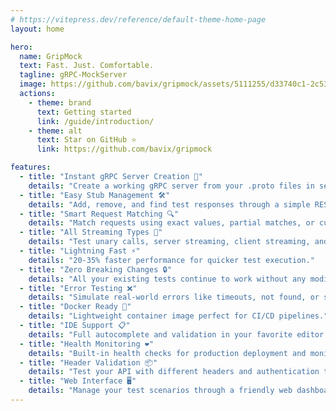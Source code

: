 ```yaml
---
# https://vitepress.dev/reference/default-theme-home-page
layout: home

hero:
  name: GripMock
  text: Fast. Just. Comfortable.
  tagline: gRPC-MockServer
  image: https://github.com/bavix/gripmock/assets/5111255/d33740c1-2c53-4c06-a7a7-d3a9cb6e7c00
  actions:
    - theme: brand
      text: Getting started
      link: /guide/introduction/
    - theme: alt
      text: Star on GitHub ⭐
      link: https://github.com/bavix/gripmock

features:
  - title: "Instant gRPC Server Creation 🚀"
    details: "Create a working gRPC server from your .proto files in seconds."
  - title: "Easy Stub Management 🛠️"
    details: "Add, remove, and find test responses through a simple REST API."
  - title: "Smart Request Matching 🔍"
    details: "Match requests using exact values, partial matches, or custom patterns."
  - title: "All Streaming Types 🔄"
    details: "Test unary calls, server streaming, client streaming, and real-time chat."
  - title: "Lightning Fast ⚡"
    details: "20-35% faster performance for quicker test execution."
  - title: "Zero Breaking Changes 🔒"
    details: "All your existing tests continue to work without any modifications."
  - title: "Error Testing ❌"
    details: "Simulate real-world errors like timeouts, not found, or server errors."
  - title: "Docker Ready 🐳"
    details: "Lightweight container image perfect for CI/CD pipelines."
  - title: "IDE Support 📋"
    details: "Full autocomplete and validation in your favorite editor."
  - title: "Health Monitoring ❤️"
    details: "Built-in health checks for production deployment and monitoring."
  - title: "Header Validation 📦"
    details: "Test your API with different headers and authentication tokens."
  - title: "Web Interface 🖥️"
    details: "Manage your test scenarios through a friendly web dashboard."
---
```



